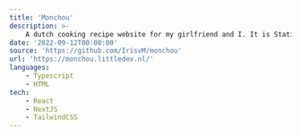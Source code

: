 ```yaml
---
title: 'Monchou'
description: >-
    A dutch cooking recipe website for my girlfriend and I. It is Staticly generated with NextJS and it provides a easy way for us to access our cooking recipes. 
date: '2022-09-12T00:00:00'
source: 'https://github.com/IrisvM/monchou'
url: 'https://monchou.littledev.nl/'
languages:
    - Typescript
    - HTML
tech:
    - React
    - NextJS
    - TailwindCSS
---
```

